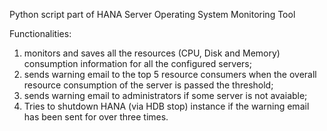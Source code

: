 Python script part of HANA Server Operating System Monitoring Tool


Functionalities:

1.	monitors and saves all the resources (CPU, Disk and Memory) consumption information for all the configured servers;
2.	sends warning email to the top 5 resource consumers when the overall resource consumption of the server is passed the threshold;
3.  sends warning email to administrators if some server is not avaiable;
3.	Tries to shutdown HANA (via HDB stop) instance if the warning email has been sent for over three times.
